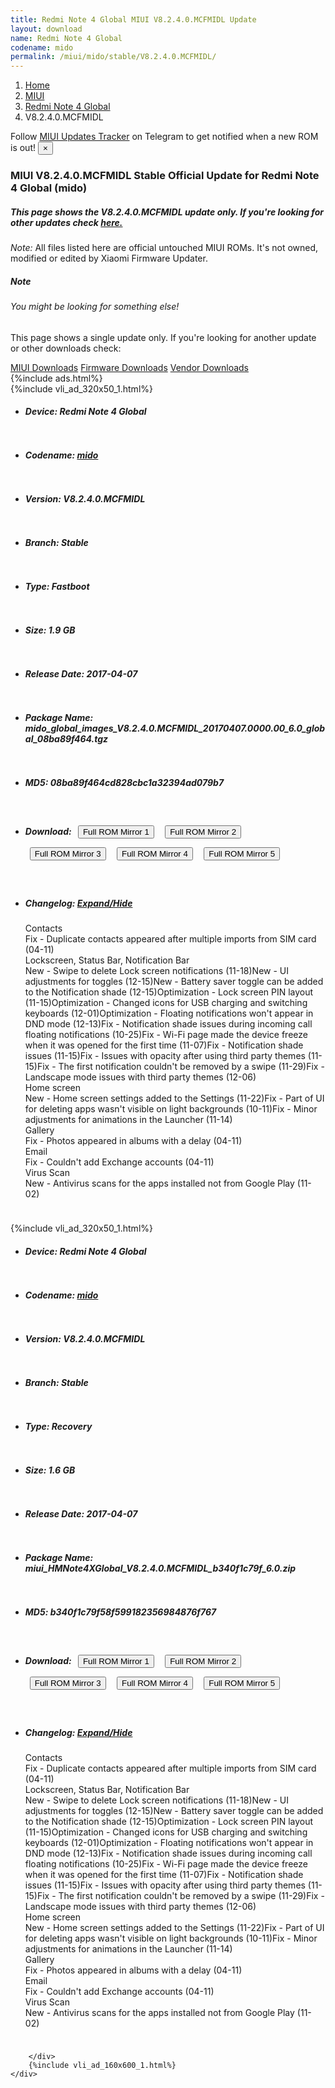 ```yaml
---
title: Redmi Note 4 Global MIUI V8.2.4.0.MCFMIDL Update
layout: download
name: Redmi Note 4 Global
codename: mido
permalink: /miui/mido/stable/V8.2.4.0.MCFMIDL/
---
```

<nav aria-label="breadcrumb">
    <ol class="breadcrumb">
        <li class="breadcrumb-item"><a href="/">Home</a></li>
        <li class="breadcrumb-item"><a href="/miui/">MIUI</a></li>
        <li class="breadcrumb-item"><a href="/miui/mido/">Redmi Note 4 Global</a></li>
        <li class="breadcrumb-item active" aria-current="page">V8.2.4.0.MCFMIDL</li>
    </ol>
</nav>
<div class="alert alert-primary alert-dismissible fade show" role="alert">
    Follow <a href="https://t.me/MIUIUpdatesTracker" class="alert-link">MIUI Updates Tracker</a> on Telegram to get
    notified when a new ROM is out!
    <button type="button" class="close" data-dismiss="alert" aria-label="Close">
        <span aria-hidden="true">&times;</span>
    </button>
</div>
<div class="col-12 mx-auto">
    <h3 class="title bg-light p-2 rounded">MIUI V8.2.4.0.MCFMIDL Stable Official Update for Redmi Note 4 Global (mido)</h3>
    <h5>This page shows the V8.2.4.0.MCFMIDL update only. If you're looking for other updates check
        <a href="/miui/mido/">here.</a></h5>
    <p><i>Note: </i>All files listed here are official untouched MIUI ROMs.
        It's not owned, modified or edited by Xiaomi Firmware Updater.</p>
    <div class="card">
        <div class="card-body">
            <h5 class="card-title">Note</h5>
            <h6 class="card-subtitle mb-2 text-muted">You might be looking for something else!</h6>
            <p class="card-text">This page shows a single update only.
                If you're looking for another update or other downloads check:</p>
            <a href="/miui/" class="card-link">MIUI Downloads</a>
            <a href="/firmware/" class="card-link">Firmware Downloads</a>
            <a href="/vendor/" class="card-link">Vendor Downloads</a>
        </div>
    </div>
    {%include ads.html%}
    <div class="row justify-content-center">
        <div class="col-10" id="downloads">
                    <div class="card card-body">
            {%include vli_ad_320x50_1.html%}
            <ul class="list-unstyled">
                <li style="padding-bottom: 10px;">
                    <h5><b>Device: </b>Redmi Note 4 Global</h5>
                </li>
                <li style="padding-bottom: 10px;">
                    <h5><b>Codename: </b> <a href="/miui/mido/" target="_blank">mido</a> </h5>
                </li>
                <li style="padding-bottom: 10px;">
                    <h5><b>Version: </b>V8.2.4.0.MCFMIDL</h5>
                </li>
                <li style="padding-bottom: 10px;">
                    <h5><b>Branch: </b>Stable</h5>
                </li>
                <li style="padding-bottom: 10px;">
                    <h5><b>Type: </b>Fastboot</h5>
                </li>
                <li style="padding-bottom: 10px;">
                    <h5><b>Size: </b>1.9 GB</h5>
                </li>
                <li style="padding-bottom: 10px;">
                    <h5><b>Release Date: </b>2017-04-07</h5>
                </li>
                <li style="padding-bottom: 10px;">
                    <h5><b>Package Name: </b><span id="filename" class="text-dark">mido_global_images_V8.2.4.0.MCFMIDL_20170407.0000.00_6.0_global_08ba89f464.tgz</span></h5>
                </li>
                <li style="padding-bottom: 10px;">
                    <h5><b>MD5: </b><span id="md5" class="text-muted">08ba89f464cd828cbc1a32394ad079b7</span></h5>
                </li>
                <li style="padding-bottom: 10px;">
                    <h5><b>Download: </b> <button type="button" id="download" class="btn btn-primary" style="margin: 7px;" onclick="window.open('https://cdnorg.d.miui.com/V8.2.4.0.MCFMIDL/mido_global_images_V8.2.4.0.MCFMIDL_20170407.0000.00_6.0_global_08ba89f464.tgz', '_blank');"><i class="fa fa-download"></i> Full ROM Mirror 1</button> <button type="button" id="download" class="btn btn-primary" style="margin: 7px;" onclick="window.open('https://bkt-sgp-miui-ota-update-alisgp.oss-ap-southeast-1.aliyuncs.com/V8.2.4.0.MCFMIDL/mido_global_images_V8.2.4.0.MCFMIDL_20170407.0000.00_6.0_global_08ba89f464.tgz', '_blank');"><i class="fa fa-download"></i> Full ROM Mirror 2</button> <button type="button" id="download" class="btn btn-primary" style="margin: 7px;" onclick="window.open('https://bn.d.miui.com/V8.2.4.0.MCFMIDL/mido_global_images_V8.2.4.0.MCFMIDL_20170407.0000.00_6.0_global_08ba89f464.tgz', '_blank');"><i class="fa fa-download"></i> Full ROM Mirror 3</button> <button type="button" id="download" class="btn btn-primary" style="margin: 7px;" onclick="window.open('https://bigota.d.miui.com/V8.2.4.0.MCFMIDL/mido_global_images_V8.2.4.0.MCFMIDL_20170407.0000.00_6.0_global_08ba89f464.tgz', '_blank');"><i class="fa fa-download"></i> Full ROM Mirror 4</button> <button type="button" id="download" class="btn btn-primary" style="margin: 7px;" onclick="window.open('https://hugeota.d.miui.com/V8.2.4.0.MCFMIDL/mido_global_images_V8.2.4.0.MCFMIDL_20170407.0000.00_6.0_global_08ba89f464.tgz', '_blank');"><i class="fa fa-download"></i> Full ROM Mirror 5</button></h5>
                </li>
                <li style="padding-bottom: 10px;">
                    <h5><b>Changelog: </b><a href="#mido_1_changelog" data-toggle="collapse" role="button"
                            aria-expanded="false" aria-controls="mido_1_changelog"> <i class="fa fa-arrow-down"
                                aria-hidden="true"></i> Expand/Hide</a></h5>
                    <div class="collapse" id="mido_1_changelog">
                        <p id="changelog_text">Contacts <br>Fix - Duplicate contacts appeared after multiple imports from SIM card (04-11) <br>Lockscreen, Status Bar, Notification Bar <br>New - Swipe to delete Lock screen notifications (11-18)New - UI adjustments for toggles (12-15)New - Battery saver toggle can be added to the Notification shade (12-15)Optimization - Lock screen PIN layout (11-15)Optimization - Changed icons for USB charging and switching keyboards (12-01)Optimization - Floating notifications won't appear in DND mode (12-13)Fix - Notification shade issues during incoming call floating notifications (10-25)Fix - Wi-Fi page made the device freeze when it was opened for the first time (11-07)Fix - Notification shade issues (11-15)Fix - Issues with opacity after using third party themes (11-15)Fix - The first notification couldn't be removed by a swipe (11-29)Fix - Landscape mode issues with third party themes (12-06) <br>Home screen <br>New - Home screen settings added to the Settings (11-22)Fix - Part of UI for deleting apps wasn't visible on light backgrounds (10-11)Fix - Minor adjustments for animations in the Launcher (11-14) <br>Gallery <br>Fix - Photos appeared in albums with a delay (04-11) <br>Email <br>Fix - Couldn't add Exchange accounts (04-11) <br>Virus Scan <br>New - Antivirus scans for the apps installed not from Google Play (11-02)</p>
                    </div>
                </li>
            </ul>
        </div>
        <div class="card card-body">
            {%include vli_ad_320x50_1.html%}
            <ul class="list-unstyled">
                <li style="padding-bottom: 10px;">
                    <h5><b>Device: </b>Redmi Note 4 Global</h5>
                </li>
                <li style="padding-bottom: 10px;">
                    <h5><b>Codename: </b> <a href="/miui/mido/" target="_blank">mido</a> </h5>
                </li>
                <li style="padding-bottom: 10px;">
                    <h5><b>Version: </b>V8.2.4.0.MCFMIDL</h5>
                </li>
                <li style="padding-bottom: 10px;">
                    <h5><b>Branch: </b>Stable</h5>
                </li>
                <li style="padding-bottom: 10px;">
                    <h5><b>Type: </b>Recovery</h5>
                </li>
                <li style="padding-bottom: 10px;">
                    <h5><b>Size: </b>1.6 GB</h5>
                </li>
                <li style="padding-bottom: 10px;">
                    <h5><b>Release Date: </b>2017-04-07</h5>
                </li>
                <li style="padding-bottom: 10px;">
                    <h5><b>Package Name: </b><span id="filename" class="text-dark">miui_HMNote4XGlobal_V8.2.4.0.MCFMIDL_b340f1c79f_6.0.zip</span></h5>
                </li>
                <li style="padding-bottom: 10px;">
                    <h5><b>MD5: </b><span id="md5" class="text-muted">b340f1c79f58f599182356984876f767</span></h5>
                </li>
                <li style="padding-bottom: 10px;">
                    <h5><b>Download: </b> <button type="button" id="download" class="btn btn-primary" style="margin: 7px;" onclick="window.open('https://cdnorg.d.miui.com/V8.2.4.0.MCFMIDL/miui_HMNote4XGlobal_V8.2.4.0.MCFMIDL_b340f1c79f_6.0.zip', '_blank');"><i class="fa fa-download"></i> Full ROM Mirror 1</button> <button type="button" id="download" class="btn btn-primary" style="margin: 7px;" onclick="window.open('https://bkt-sgp-miui-ota-update-alisgp.oss-ap-southeast-1.aliyuncs.com/V8.2.4.0.MCFMIDL/miui_HMNote4XGlobal_V8.2.4.0.MCFMIDL_b340f1c79f_6.0.zip', '_blank');"><i class="fa fa-download"></i> Full ROM Mirror 2</button> <button type="button" id="download" class="btn btn-primary" style="margin: 7px;" onclick="window.open('https://bn.d.miui.com/V8.2.4.0.MCFMIDL/miui_HMNote4XGlobal_V8.2.4.0.MCFMIDL_b340f1c79f_6.0.zip', '_blank');"><i class="fa fa-download"></i> Full ROM Mirror 3</button> <button type="button" id="download" class="btn btn-primary" style="margin: 7px;" onclick="window.open('https://bigota.d.miui.com/V8.2.4.0.MCFMIDL/miui_HMNote4XGlobal_V8.2.4.0.MCFMIDL_b340f1c79f_6.0.zip', '_blank');"><i class="fa fa-download"></i> Full ROM Mirror 4</button> <button type="button" id="download" class="btn btn-primary" style="margin: 7px;" onclick="window.open('https://hugeota.d.miui.com/V8.2.4.0.MCFMIDL/miui_HMNote4XGlobal_V8.2.4.0.MCFMIDL_b340f1c79f_6.0.zip', '_blank');"><i class="fa fa-download"></i> Full ROM Mirror 5</button></h5>
                </li>
                <li style="padding-bottom: 10px;">
                    <h5><b>Changelog: </b><a href="#mido_2_changelog" data-toggle="collapse" role="button"
                            aria-expanded="false" aria-controls="mido_2_changelog"> <i class="fa fa-arrow-down"
                                aria-hidden="true"></i> Expand/Hide</a></h5>
                    <div class="collapse" id="mido_2_changelog">
                        <p id="changelog_text">Contacts <br>Fix - Duplicate contacts appeared after multiple imports from SIM card (04-11) <br>Lockscreen, Status Bar, Notification Bar <br>New - Swipe to delete Lock screen notifications (11-18)New - UI adjustments for toggles (12-15)New - Battery saver toggle can be added to the Notification shade (12-15)Optimization - Lock screen PIN layout (11-15)Optimization - Changed icons for USB charging and switching keyboards (12-01)Optimization - Floating notifications won't appear in DND mode (12-13)Fix - Notification shade issues during incoming call floating notifications (10-25)Fix - Wi-Fi page made the device freeze when it was opened for the first time (11-07)Fix - Notification shade issues (11-15)Fix - Issues with opacity after using third party themes (11-15)Fix - The first notification couldn't be removed by a swipe (11-29)Fix - Landscape mode issues with third party themes (12-06) <br>Home screen <br>New - Home screen settings added to the Settings (11-22)Fix - Part of UI for deleting apps wasn't visible on light backgrounds (10-11)Fix - Minor adjustments for animations in the Launcher (11-14) <br>Gallery <br>Fix - Photos appeared in albums with a delay (04-11) <br>Email <br>Fix - Couldn't add Exchange accounts (04-11) <br>Virus Scan <br>New - Antivirus scans for the apps installed not from Google Play (11-02)</p>
                    </div>
                </li>
            </ul>
        </div>

        </div>
        {%include vli_ad_160x600_1.html%}
    </div>
</div>
